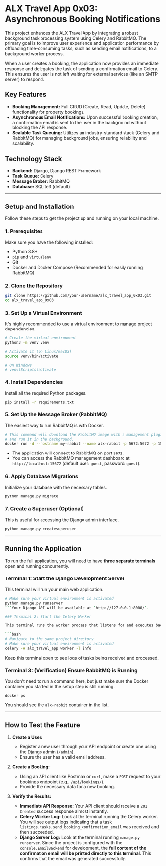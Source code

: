 # ALX Travel App 0x03: Asynchronous Booking Notifications

This project enhances the ALX Travel App by integrating a robust background task processing system using Celery and RabbitMQ. The primary goal is to improve user experience and application performance by offloading time-consuming tasks, such as sending email notifications, to a background worker process.

When a user creates a booking, the application now provides an immediate response and delegates the task of sending a confirmation email to Celery. This ensures the user is not left waiting for external services (like an SMTP server) to respond.

## Key Features

-   **Booking Management:** Full CRUD (Create, Read, Update, Delete) functionality for property bookings.
-   **Asynchronous Email Notifications:** Upon successful booking creation, a confirmation email is sent to the user in the background without blocking the API response.
-   **Scalable Task Queuing:** Utilizes an industry-standard stack (Celery and RabbitMQ) for managing background jobs, ensuring reliability and scalability.

## Technology Stack

-   **Backend:** Django, Django REST Framework
-   **Task Queue:** Celery
-   **Message Broker:** RabbitMQ
-   **Database:** SQLite3 (default)

---

## Setup and Installation

Follow these steps to get the project up and running on your local machine.

### 1. Prerequisites

Make sure you have the following installed:
-   Python 3.8+
-   `pip` and `virtualenv`
-   Git
-   Docker and Docker Compose (Recommended for easily running RabbitMQ)

### 2. Clone the Repository

```bash
git clone https://github.com/your-username/alx_travel_app_0x03.git
cd alx_travel_app_0x03
```

### 3. Set Up a Virtual Environment

It's highly recommended to use a virtual environment to manage project dependencies.

```bash
# Create the virtual environment
python3 -m venv venv

# Activate it (on Linux/macOS)
source venv/bin/activate

# On Windows
# venv\Scripts\activate
```

### 4. Install Dependencies

Install all the required Python packages.

```bash
pip install -r requirements.txt
```

### 5. Set Up the Message Broker (RabbitMQ)

The easiest way to run RabbitMQ is with Docker.

```bash
# This command will download the RabbitMQ image with a management plugin
# and run it in the background.
docker run -d --hostname my-rabbit --name alx-rabbit -p 5672:5672 -p 15672:15672 rabbitmq:3-management
```
-   The application will connect to RabbitMQ on port `5672`.
-   You can access the RabbitMQ management dashboard at `http://localhost:15672` (default user: `guest`, password: `guest`).

### 6. Apply Database Migrations

Initialize your database with the necessary tables.

```bash
python manage.py migrate
```

### 7. Create a Superuser (Optional)

This is useful for accessing the Django admin interface.

```bash
python manage.py createsuperuser
```

---

## Running the Application

To run the full application, you will need to have **three separate terminals** open and running concurrently.

### Terminal 1: Start the Django Development Server

This terminal will run your main web application.

```bash
# Make sure your virtual environment is activated
python manage.py runserver
```Your Django API will be available at `http://127.0.0.1:8000/`.

### Terminal 2: Start the Celery Worker

This terminal runs the worker process that listens for and executes background tasks from the RabbitMQ queue.

```bash
# Navigate to the same project directory
# Make sure your virtual environment is activated
celery -A alx_travel_app worker -l info
```
Keep this terminal open to see logs of tasks being received and processed.

### Terminal 3: (Verification) Ensure RabbitMQ is Running

You don't need to run a command here, but just make sure the Docker container you started in the setup step is still running.

```bash
docker ps
```
You should see the `alx-rabbit` container in the list.

---

## How to Test the Feature

1.  **Create a User:**
    -   Register a new user through your API endpoint or create one using the Django admin (`/admin`).
    -   Ensure the user has a valid email address.

2.  **Create a Booking:**
    -   Using an API client like Postman or `curl`, make a `POST` request to your bookings endpoint (e.g., `/api/bookings/`).
    -   Provide the necessary data for a new booking.

3.  **Verify the Results:**
    -   **Immediate API Response:** Your API client should receive a `201 Created` success response almost instantly.
    -   **Celery Worker Log:** Look at the terminal running the Celery worker. You will see output logs indicating that a task `listings.tasks.send_booking_confirmation_email` was received and then succeeded.
    -   **Django Server Log:** Look at the terminal running `manage.py runserver`. Since the project is configured with the `console.EmailBackend` for development, the **full content of the confirmation email will be printed directly to this terminal**. This confirms that the email was generated successfully.
